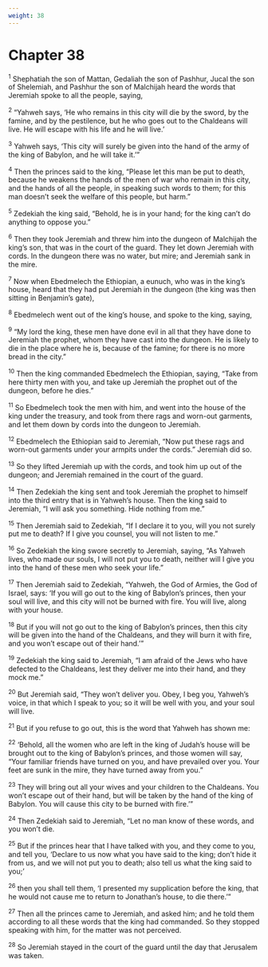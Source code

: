 ```yaml
---
weight: 38
---
```


# Chapter 38

<sup>1</sup> Shephatiah the son of Mattan, Gedaliah the son of Pashhur, Jucal the son of Shelemiah, and Pashhur the son of Malchijah heard the words that Jeremiah spoke to all the people, saying, 

<sup>2</sup> “Yahweh says, ‘He who remains in this city will die by the sword, by the famine, and by the pestilence, but he who goes out to the Chaldeans will live. He will escape with his life and he will live.’ 

<sup>3</sup> Yahweh says, ‘This city will surely be given into the hand of the army of the king of Babylon, and he will take it.’” 

<sup>4</sup> Then the princes said to the king, “Please let this man be put to death, because he weakens the hands of the men of war who remain in this city, and the hands of all the people, in speaking such words to them; for this man doesn’t seek the welfare of this people, but harm.” 

<sup>5</sup> Zedekiah the king said, “Behold, he is in your hand; for the king can’t do anything to oppose you.” 

<sup>6</sup> Then they took Jeremiah and threw him into the dungeon of Malchijah the king’s son, that was in the court of the guard. They let down Jeremiah with cords. In the dungeon there was no water, but mire; and Jeremiah sank in the mire. 

<sup>7</sup> Now when Ebedmelech the Ethiopian, a eunuch, who was in the king’s house, heard that they had put Jeremiah in the dungeon (the king was then sitting in Benjamin’s gate), 

<sup>8</sup> Ebedmelech went out of the king’s house, and spoke to the king, saying, 

<sup>9</sup> “My lord the king, these men have done evil in all that they have done to Jeremiah the prophet, whom they have cast into the dungeon. He is likely to die in the place where he is, because of the famine; for there is no more bread in the city.” 

<sup>10</sup> Then the king commanded Ebedmelech the Ethiopian, saying, “Take from here thirty men with you, and take up Jeremiah the prophet out of the dungeon, before he dies.” 

<sup>11</sup> So Ebedmelech took the men with him, and went into the house of the king under the treasury, and took from there rags and worn-out garments, and let them down by cords into the dungeon to Jeremiah. 

<sup>12</sup> Ebedmelech the Ethiopian said to Jeremiah, “Now put these rags and worn-out garments under your armpits under the cords.” Jeremiah did so. 

<sup>13</sup> So they lifted Jeremiah up with the cords, and took him up out of the dungeon; and Jeremiah remained in the court of the guard. 

<sup>14</sup> Then Zedekiah the king sent and took Jeremiah the prophet to himself into the third entry that is in Yahweh’s house. Then the king said to Jeremiah, “I will ask you something. Hide nothing from me.” 

<sup>15</sup> Then Jeremiah said to Zedekiah, “If I declare it to you, will you not surely put me to death? If I give you counsel, you will not listen to me.” 

<sup>16</sup> So Zedekiah the king swore secretly to Jeremiah, saying, “As Yahweh lives, who made our souls, I will not put you to death, neither will I give you into the hand of these men who seek your life.” 

<sup>17</sup> Then Jeremiah said to Zedekiah, “Yahweh, the God of Armies, the God of Israel, says: ‘If you will go out to the king of Babylon’s princes, then your soul will live, and this city will not be burned with fire. You will live, along with your house. 

<sup>18</sup> But if you will not go out to the king of Babylon’s princes, then this city will be given into the hand of the Chaldeans, and they will burn it with fire, and you won’t escape out of their hand.’” 

<sup>19</sup> Zedekiah the king said to Jeremiah, “I am afraid of the Jews who have defected to the Chaldeans, lest they deliver me into their hand, and they mock me.” 

<sup>20</sup> But Jeremiah said, “They won’t deliver you. Obey, I beg you, Yahweh’s voice, in that which I speak to you; so it will be well with you, and your soul will live. 

<sup>21</sup> But if you refuse to go out, this is the word that Yahweh has shown me: 

<sup>22</sup> ‘Behold, all the women who are left in the king of Judah’s house will be brought out to the king of Babylon’s princes, and those women will say, “Your familiar friends have turned on you, and have prevailed over you. Your feet are sunk in the mire, they have turned away from you.” 

<sup>23</sup> They will bring out all your wives and your children to the Chaldeans. You won’t escape out of their hand, but will be taken by the hand of the king of Babylon. You will cause this city to be burned with fire.’” 

<sup>24</sup> Then Zedekiah said to Jeremiah, “Let no man know of these words, and you won’t die. 

<sup>25</sup> But if the princes hear that I have talked with you, and they come to you, and tell you, ‘Declare to us now what you have said to the king; don’t hide it from us, and we will not put you to death; also tell us what the king said to you;’ 

<sup>26</sup> then you shall tell them, ‘I presented my supplication before the king, that he would not cause me to return to Jonathan’s house, to die there.’” 

<sup>27</sup> Then all the princes came to Jeremiah, and asked him; and he told them according to all these words that the king had commanded. So they stopped speaking with him, for the matter was not perceived. 

<sup>28</sup> So Jeremiah stayed in the court of the guard until the day that Jerusalem was taken. 


